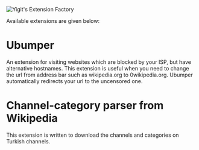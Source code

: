 ![Yigit's Extension Factory](https://uberflip.cdntwrk.com/files/aHViPTIxOCZjbWQ9aXRlbWVkaXRvcmltYWdlJmZpbGVuYW1lPWl0ZW1lZGl0b3JpbWFnZV81NzNlMjE1OWM3MjJlLnBuZyZ2ZXJzaW9uPTAwMDAmc2lnPWFiMzA0YTlhZDA5MDJjZjE4M2M4MGRmNDU3MGU2ZDJh)

Available extensions are given below:

# Ubumper
An extension for visiting websites which are blocked by your ISP, but have alternative hostnames. This extension is useful when you need to change the url from address bar such as wikipedia.org to 0wikipedia.org. Ubumper automatically redirects your url to the uncensored one.

# Channel-category parser from Wikipedia
This extension is written to download the channels and categories on Turkish channels.
